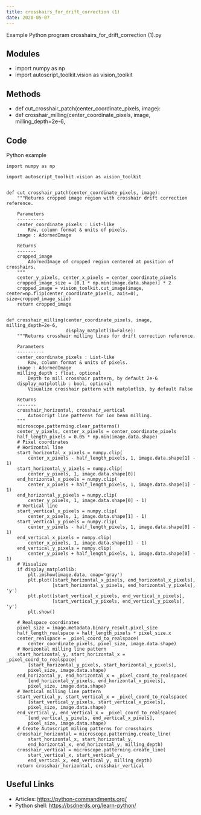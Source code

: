```yaml
---
title: crosshairs_for_drift_correction (1)
date: 2020-05-07
---
```

Example Python program crosshairs_for_drift_correction (1).py

## Modules

* import numpy as np
* import autoscript_toolkit.vision as vision_toolkit

## Methods

* def cut_crosshair_patch(center_coordinate_pixels, image):
* def crosshair_milling(center_coordinate_pixels, image, milling_depth=2e-6,

## Code

Python example

    import numpy as np
    
    import autoscript_toolkit.vision as vision_toolkit
    
    
    def cut_crosshair_patch(center_coordinate_pixels, image):
        """Returns cropped image region with crosshair drift correction reference.
        
        Parameters
        ----------
        center_coordinate_pixels : List-like
            Row, column format & units of pixels.
        image : AdornedImage
        
        Returns
        -------
        cropped_image
            AdornedImage of cropped region centered at position of crosshairs.
        """
        center_y_pixels, center_x_pixels = center_coordinate_pixels
        cropped_image_size = [0.1 * np.min(image.data.shape)] * 2
        cropped_image = vision_toolkit.cut_image(image, center=np.flip(center_coordinate_pixels, axis=0), size=cropped_image_size)
        return cropped_image
    
      
    def crosshair_milling(center_coordinate_pixels, image, milling_depth=2e-6,
                          display_matplotlib=False):
        """Returns crosshair milling lines for drift correction reference.
        
        Parameters
        ----------
        center_coordinate_pixels : List-like
            Row, column format & units of pixels.
        image : AdornedImage
        milling_depth : float, optional
            Depth to mill crosshair pattern, by default 2e-6
        display_matplotlib : bool, optional
            Visualize crosshair pattern with matplotlib, by default False
        
        Returns
        -------
        crosshair_horizontal, crosshair_vertical
            Autoscript line patterns for ion beam milling.
        """
        microscope.patterning.clear_patterns()
        center_y_pixels, center_x_pixels = center_coordinate_pixels
        half_length_pixels = 0.05 * np.min(image.data.shape)
        # Pixel coordinates
        # Horizontal line
        start_horizontal_x_pixels = numpy.clip(
            center_x_pixels - half_length_pixels, 1, image.data.shape[1] - 1)
        start_horizontal_y_pixels = numpy.clip(
            center_y_pixels, 1, image.data.shape[0])
        end_horizontal_x_pixels = numpy.clip(
            center_x_pixels + half_length_pixels, 1, image.data.shape[1] - 1)
        end_horizontal_y_pixels = numpy.clip(
            center_y_pixels, 1, image.data.shape[0] - 1)
        # Vertical line
        start_vertical_x_pixels = numpy.clip(
            center_x_pixels, 1, image.data.shape[1] - 1)
        start_vertical_y_pixels = numpy.clip(
            center_y_pixels - half_length_pixels, 1, image.data.shape[0] - 1)
        end_vertical_x_pixels = numpy.clip(
            center_x_pixels, 1, image.data.shape[1] - 1)
        end_vertical_y_pixels = numpy.clip(
            center_y_pixels + half_length_pixels, 1, image.data.shape[0] - 1)
        # Visualize
        if display_matplotlib:
            plt.imshow(image.data, cmap='gray')
            plt.plot([start_horizontal_x_pixels, end_horizontal_x_pixels],
                     [start_horizontal_y_pixels, end_horizontal_y_pixels], 'y')
            plt.plot([start_vertical_x_pixels, end_vertical_x_pixels],
                     [start_vertical_y_pixels, end_vertical_y_pixels], 'y')
            plt.show()
    
        # Realspace coordinates
        pixel_size = image.metadata.binary_result.pixel_size
        half_length_realspace = half_length_pixels * pixel_size.x
        center_realspace = _pixel_coord_to_realspace(
            center_coordinate_pixels, pixel_size, image.data.shape)
        # Horizontal milling line pattern
        start_horizontal_y, start_horizontal_x = _pixel_coord_to_realspace(
            [start_horizontal_y_pixels, start_horizontal_x_pixels],
            pixel_size, image.data.shape)
        end_horizontal_y, end_horizontal_x = _pixel_coord_to_realspace(
            [end_horizontal_y_pixels, end_horizontal_x_pixels],
            pixel_size, image.data.shape)
        # Vertical milling line pattern
        start_vertical_y, start_vertical_x = _pixel_coord_to_realspace(
            [start_vertical_y_pixels, start_vertical_x_pixels],
            pixel_size, image.data.shape)
        end_vertical_y, end_vertical_x = _pixel_coord_to_realspace(
            [end_vertical_y_pixels, end_vertical_x_pixels],
            pixel_size, image.data.shape)
        # Create Autoscript miling patterns for crosshairs
        crosshair_horizontal = microscope.patterning.create_line(
            start_horizontal_x, start_horizontal_y,
            end_horizontal_x, end_horizontal_y, milling_depth)
        crosshair_vertical = microscope.patterning.create_line(
            start_vertical_x, start_vertical_y,
            end_vertical_x, end_vertical_y, milling_depth)
        return crosshair_horizontal, crosshair_vertical

## Useful Links

- Articles: https://python-commandments.org/
- Python shell: https://bsdnerds.org/learn-python/
